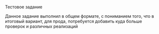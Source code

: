 Тестовое задание

Данное задание выполнил в общем формате, с пониманием того, что в итоговый вариант, для прода, потребуется добавить куда больше проверок и различных реализаций
